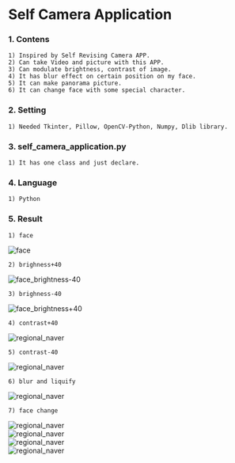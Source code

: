 # Self Camera Application

### 1. Contens  
    1) Inspired by Self Revising Camera APP.  
    2) Can take Video and picture with this APP.  
    3) Can modulate brightness, contrast of image.  
    4) It has blur effect on certain position on my face.  
    5) It can make panorama picture.  
    6) It can change face with some special character.  
### 2. Setting  
    1) Needed Tkinter, Pillow, OpenCV-Python, Numpy, Dlib library.  
### 3. self_camera_application.py  
    1) It has one class and just declare.
### 4. Language  
    1) Python  
### 5. Result  
    1) face  
![face](./data/face.png)  
    
    2) brighness+40
![face_brightness-40](./data/face_brightness+40.png)  

    3) brighness-40
![face_brightness+40](./data/face_brightness-40.png)

    4) contrast+40
![regional_naver](./data/face_contrast+40.png)  

    5) contrast-40
![regional_naver](./data/face_contrast-40.png) 

    6) blur and liquify
![regional_naver](./data/blur_and_liquify.png)  

    7) face change
![regional_naver](./data/todraw.png)  
![regional_naver](./data/toskull.png)  
![regional_naver](./data/todicafrio.png)  
![regional_naver](./data/todisney.png)